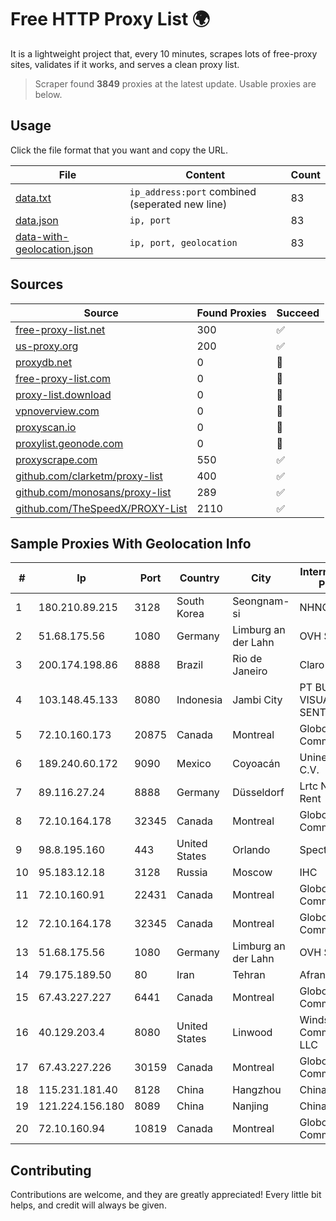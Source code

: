 
# Free HTTP Proxy List 🌍

It is a lightweight project that, every 10 minutes, scrapes lots of free-proxy sites, validates if it works, and serves a clean proxy list.


> Scraper found **3849** proxies at the latest update. Usable proxies are below.

## Usage

Click the file format that you want and copy the URL.


|File|Content|Count|
|----|-------|-----|
|[data.txt](https://raw.githubusercontent.com/themiralay/Proxy-List-World/master/data.txt)|`ip_address:port` combined (seperated new line)|83|
|[data.json](https://raw.githubusercontent.com/themiralay/Proxy-List-World/master/data.json)|`ip, port`|83|
|[data-with-geolocation.json](https://raw.githubusercontent.com/themiralay/Proxy-List-World/master/data-with-geolocation.json)|`ip, port, geolocation`|83|

## Sources

|Source|Found Proxies|Succeed|
|------|-------------|-------|
|[free-proxy-list.net](https://free-proxy-list.net)|300|✅|
|[us-proxy.org](https://www.us-proxy.org)|200|✅|
|[proxydb.net](http://proxydb.net)|0|🚫|
|[free-proxy-list.com](https://free-proxy-list.com/?page=&port=&type%5B%5D=http&type%5B%5D=https&up_time=0&search=Search)|0|🚫|
|[proxy-list.download](https://www.proxy-list.download/HTTP)|0|🚫|
|[vpnoverview.com](https://vpnoverview.com/privacy/anonymous-browsing/free-proxy-servers)|0|🚫|
|[proxyscan.io](https://www.proxyscan.io)|0|🚫|
|[proxylist.geonode.com](https://proxylist.geonode.com/api/proxy-list?limit=300&page=1&sort_by=lastChecked&sort_type=desc&protocols=http,https)|0|🚫|
|[proxyscrape.com](https://api.proxyscrape.com/v2/?request=displayproxies&protocol=http&timeout=10000&country=all&ssl=all&anonymity=all)|550|✅|
|[github.com/clarketm/proxy-list](https://raw.githubusercontent.com/clarketm/proxy-list/master/proxy-list-raw.txt)|400|✅|
|[github.com/monosans/proxy-list](https://raw.githubusercontent.com/monosans/proxy-list/main/proxies/http.txt)|289|✅|
|[github.com/TheSpeedX/PROXY-List](https://raw.githubusercontent.com/TheSpeedX/PROXY-List/master/http.txt)|2110|✅|


## Sample Proxies With Geolocation Info

|#|Ip|Port|Country|City|Internet Service Provider|
|-|--|----|-------|----|-------------------------|
|1|180.210.89.215|3128|South Korea|Seongnam-si|NHNCLOUD|
|2|51.68.175.56|1080|Germany|Limburg an der Lahn|OVH SAS|
|3|200.174.198.86|8888|Brazil|Rio de Janeiro|Claro S.A|
|4|103.148.45.133|8080|Indonesia|Jambi City|PT BUANA VISUALNET SENTRA|
|5|72.10.160.173|20875|Canada|Montreal|GloboTech Communications|
|6|189.240.60.172|9090|Mexico|Coyoacán|Uninet S.A. de C.V.|
|7|89.116.27.24|8888|Germany|Düsseldorf|Lrtc Network Rent|
|8|72.10.164.178|32345|Canada|Montreal|GloboTech Communications|
|9|98.8.195.160|443|United States|Orlando|Spectrum|
|10|95.183.12.18|3128|Russia|Moscow|IHC|
|11|72.10.160.91|22431|Canada|Montreal|GloboTech Communications|
|12|72.10.164.178|32345|Canada|Montreal|GloboTech Communications|
|13|51.68.175.56|1080|Germany|Limburg an der Lahn|OVH SAS|
|14|79.175.189.50|80|Iran|Tehran|Afranet|
|15|67.43.227.227|6441|Canada|Montreal|GloboTech Communications|
|16|40.129.203.4|8080|United States|Linwood|Windstream Communications LLC|
|17|67.43.227.226|30159|Canada|Montreal|GloboTech Communications|
|18|115.231.181.40|8128|China|Hangzhou|China Telecom|
|19|121.224.156.180|8089|China|Nanjing|China Telecom|
|20|72.10.160.94|10819|Canada|Montreal|GloboTech Communications|



## Contributing

Contributions are welcome, and they are greatly appreciated! Every
little bit helps, and credit will always be given.

